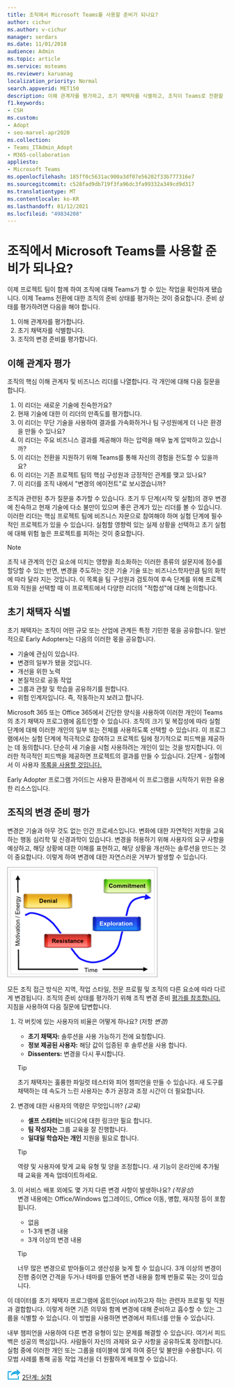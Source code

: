 ```yaml
---
title: 조직에서 Microsoft Teams를 사용할 준비가 되나요?
author: cichur
ms.author: v-cichur
manager: serdars
ms.date: 11/01/2018
audience: Admin
ms.topic: article
ms.service: msteams
ms.reviewer: karuanag
localization_priority: Normal
search.appverid: MET150
description: 이해 관계자를 평가하고, 초기 채택자를 식별하고, 조직이 Teams로 전환할 준비가 됐는지 평가합니다.
f1.keywords:
- CSH
ms.custom:
- Adopt
- seo-marvel-apr2020
ms.collection:
- Teams_ITAdmin_Adopt
- M365-collaboration
appliesto:
- Microsoft Teams
ms.openlocfilehash: 185ff0c5631ac900a3df07e56202f33b777316e7
ms.sourcegitcommit: c528fad9db719f3fa96dc3fa99332a349cd9d317
ms.translationtype: MT
ms.contentlocale: ko-KR
ms.lasthandoff: 01/12/2021
ms.locfileid: "49834208"
---
```

# <a name="how-ready-is-your-organization-for-microsoft-teams"></a>조직에서 Microsoft Teams를 사용할 준비가 되나요?

이제 프로젝트 팀이 함께 하여 조직에 대해 Teams가 할 수 있는 작업을 확인하게 됐습니다. 이제 Teams 전환에 대한 조직의 준비 상태를 평가하는 것이 중요합니다. 준비 상태를 평가하려면 다음을 해야 합니다.

1. 이해 관계자를 평가합니다.
2. 초기 채택자를 식별합니다.
3. 조직의 변경 준비를 평가합니다. 

## <a name="assess-your-stakeholders"></a>이해 관계자 평가

조직의 핵심 이해 관계자 및 비즈니스 리더를 나열합니다. 각 개인에 대해 다음 질문을 합니다.
 
1. 이 리더는 새로운 기술에 친숙한가요?
2. 현재 기술에 대한 이 리더의 만족도를 평가합니다.
3. 이 리더는 무단 기술을 사용하여 결과를 가속화하거나 팀 구성원에게 더 나은 환경을 만들 수 있나요?
4. 이 리더는 주요 비즈니스 결과를 제공해야 하는 압력을 매우 높게 압박하고 있습니까? 
5. 이 리더는 전환을 지원하기 위해 Teams를 통해 자신의 경험을 전도할 수 있을까요?
6. 이 리더는 기존 프로젝트 팀의 핵심 구성원과 긍정적인 관계를 맺고 있나요?
7. 이 리더를 조직 내에서 "변경의 에이전트"로 보시겠습니까?  

조직과 관련된 추가 질문을 추가할 수 있습니다. 초기 두 단계(시작 및 실험)의 경우 변경에 친숙하고 현재 기술에 다소 불만이 있으며 좋은 관계가 있는 리더를 볼 수 있습니다. 이러한 리더는 핵심 프로젝트 팀에 비즈니스 자문으로 참여해야 하며 실험 단계에 필수적인 프로젝트가 있을 수 있습니다. 실험할 영향력 있는 실제 상황을 선택하고 초기 실험에 대해 위험 높은 프로젝트를 피하는 것이 중요합니다.
   
> [!NOTE]
> 조직 내 관계의 인간 요소에 미치는 영향을 최소화하는 이러한 종류의 설문지에 점수를 할당할 수 있는 반면, 변경을 주도하는 것은 기술 기술 또는 비즈니스학자만큼 팀의 화학에 따라 달라 지는 것입니다. 이 목록을 팀 구성원과 검토하여 후속 단계를 위해 프로젝트와 직원을 선택할 때 이 프로젝트에서 다양한 리더의 "적합성"에 대해 논의합니다. 

## <a name="identify-early-adopters"></a>초기 채택자 식별

초기 채택자는 조직이 어떤 규모 또는 산업에 관계든 특정 기민한 몫을 공유합니다. 일반적으로 Early Adopters는 다음의 이러한 몫을 공유합니다.

- 기술에 관심이 있습니다.
- 변경의 일부가 됐을 것입니다.
- 개선을 위한 노력
- 본질적으로 공동 작업
- 그룹과 관찰 및 학습을 공유하기를 원합니다.
- 위험 인계자입니다. 즉, 작동하는지 보려고 합니다.

Microsoft 365 또는 Office 365에서 간단한 양식을 사용하여 이러한 개인이 Teams의 초기 채택자 프로그램에 옵트인할 수 있습니다. 조직의 크기 및 복잡성에 따라 실험 단계에 대해 이러한 개인의 일부 또는 전체를 사용하도록 선택할 수 있습니다. 이 프로그램에서는 실험 단계에 적극적으로 참여하고 프로젝트 팀에 정기적으로 피드백을 제공하는 데 동의합니다. 단순히 새 기술을 시험 사용하려는 개인이 있는 것을 방지합니다. 이러한 적극적인 피드백을 제공하면 프로젝트의 결과를 만들 수 있습니다. 2단계 - 실험에서 이 사용자 [목록을 사용할 것입니다.](teams-adoption-phase2-experiment.md)

Early Adopter 프로그램 가이드는 사용자 환경에서 이 프로그램을 시작하기 위한 유용한 리소스입니다.  
 
## <a name="assess-your-organizations-readiness-for-change"></a>조직의 변경 준비 평가

변경은 기술과 아무 것도 없는 인간 프로세스입니다. 변화에 대한 자연적인 저항을 교육하는 행동 심리학 및 신경과학이 있습니다. 변경을 허용하기 위해 사용자의 요구 사항을 예상하고, 해당 상황에 대한 이해를 표현하고, 해당 상황을 개선하는 솔루션을 만드는 것이 중요합니다. 이렇게 하여 변경에 대한 자연스러운 거부가 발생할 수 있습니다.  

![변경에 대한 저항을 표시하는 그래프](media/teams-adoption-resistance.png)

모든 조직 접근 방식은 지역, 작업 스타일, 전문 프로필 및 조직의 다른 요소에 따라 다르게 변경됩니다. 조직의 준비 상태를 평가하기 위해 조직 변경 준비 [평가를 참조합니다.](upgrade-org-change-readiness.md) 지침을 사용하여 다음 질문에 답변합니다.

1. 각 버킷에 있는 사용자의 비율은 어떻게 하나요? (저항 *변경)*
    - **초기 채택자:** 솔루션을 사용 가능하기 전에 요청합니다.
    - **정보 제공된 사용자:** 해당 값이 입증된 후 솔루션을 사용 합니다.
    - **Dissenters:** 변경을 다시 푸시합니다.
    
   > [!TIP]
   > 초기 채택자는 훌륭한 파일럿 테스터와 피어 챔피언을 만들 수 있습니다. 새 도구를 채택하는 데 속도가 느린 사용자는 추가 권장과 조정 시간이 더 필요합니다. 

2. 변경에 대한 사용자의 역량은 무엇입니까? *(교육)*
    - **셀프 스타터는** 비디오에 대한 링크만 필요 합니다.
    - **팀 작성자는** 그룹 교육을 잘 진행합니다.
    - **일대일 학습자는 개인** 지원을 필요로 합니다.

    > [!TIP]
    > 역량 및 사용자에 맞게 교육 유형 및 양을 조정합니다. 새 기능이 온라인에 추가될 때 교육을 계속 업데이트하세요.

3. 이 서비스 배포 외에도 몇 가지 다른 변경 사항이 발생하나요? *(적응성)* <br/>변경 내용에는 Office/Windows 업그레이드, Office 이동, 병합, 재지정 등이 포함됩니다.
    - 없음
    - 1-3개 변경 내용
    - 3개 이상의 변경 내용
 
    > [!TIP] 
    > 너무 많은 변경으로 받아들이고 생산성을 늦게 할 수 있습니다. 3개 이상의 변경이 진행 중이면 간격을 두거나 테마를 만들어 변경 내용을 함께 번들로 묶는 것이 있습니다.  

이 데이터를 초기 채택자 프로그램에 옵트인(opt in)하고자 하는 관련자 프로필 및 직원과 결합합니다. 이렇게 하면 기존 의무와 함께 변경에 대해 준비하고 흡수할 수 있는 그룹을 식별할 수 있습니다. 이 방법을 사용하면 변경에서 파트너를 만들 수 있습니다.

내부 챔피언을 사용하여 다른 변경 유형이 있는 문제를 해결할 수 있습니다. 여기서 피드백은 성공의 핵심입니다. 사람들이 자신의 과제와 요구 사항을 공유하도록 장려합니다. 실험 중에 이러한 개인 또는 그룹을 테이블에 앉게 하여 중단 및 불만을 수용합니다. 이 모범 사례를 통해 공동 작업 개선을 더 원활하게 배포할 수 있습니다.  

![다음 단계를 나타내는 아이콘: Microsoft Teams 채택 ](media/teams-adoption-next-icon.png) [2단계: 실험](teams-adoption-phase2-experiment.md) 
